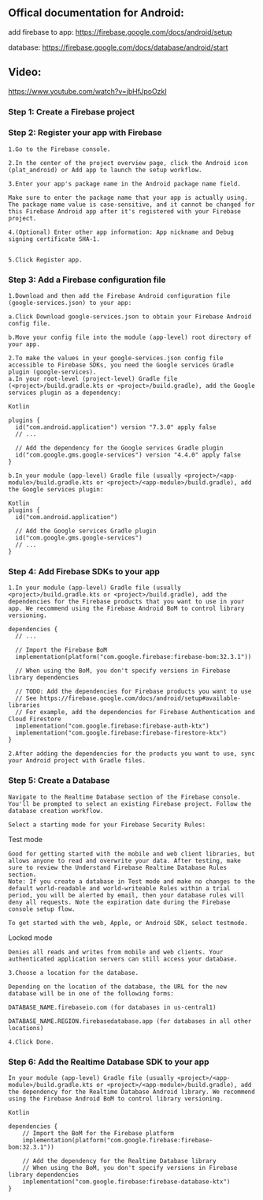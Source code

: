 ## Offical documentation for Android:
add firebase to app: https://firebase.google.com/docs/android/setup

database: https://firebase.google.com/docs/database/android/start
## Video: 
https://www.youtube.com/watch?v=jbHfJpoOzkI

### Step 1: Create a Firebase project

### Step 2: Register your app with Firebase


    1.Go to the Firebase console.

    2.In the center of the project overview page, click the Android icon (plat_android) or Add app to launch the setup workflow.

    3.Enter your app's package name in the Android package name field.

    Make sure to enter the package name that your app is actually using. The package name value is case-sensitive, and it cannot be changed for this Firebase Android app after it's registered with your Firebase project.

    4.(Optional) Enter other app information: App nickname and Debug signing certificate SHA-1.


    5.Click Register app.

### Step 3: Add a Firebase configuration file

    1.Download and then add the Firebase Android configuration file (google-services.json) to your app:

    a.Click Download google-services.json to obtain your Firebase Android config file.

    b.Move your config file into the module (app-level) root directory of your app.

    2.To make the values in your google-services.json config file accessible to Firebase SDKs, you need the Google services Gradle plugin (google-services).
    a.In your root-level (project-level) Gradle file (<project>/build.gradle.kts or <project>/build.gradle), add the Google services plugin as a dependency:

``` 
Kotlin

plugins {
  id("com.android.application") version "7.3.0" apply false
  // ...

  // Add the dependency for the Google services Gradle plugin
  id("com.google.gms.google-services") version "4.4.0" apply false
}
```

    b.In your module (app-level) Gradle file (usually <project>/<app-module>/build.gradle.kts or <project>/<app-module>/build.gradle), add the Google services plugin:
```
Kotlin
plugins {
  id("com.android.application")

  // Add the Google services Gradle plugin
  id("com.google.gms.google-services")
  // ...
}
```
### Step 4: Add Firebase SDKs to your app
    1.In your module (app-level) Gradle file (usually <project>/build.gradle.kts or <project>/build.gradle), add the dependencies for the Firebase products that you want to use in your app. We recommend using the Firebase Android BoM to control library versioning.
```
dependencies {
  // ...

  // Import the Firebase BoM
  implementation(platform("com.google.firebase:firebase-bom:32.3.1"))

  // When using the BoM, you don't specify versions in Firebase library dependencies

  // TODO: Add the dependencies for Firebase products you want to use
  // See https://firebase.google.com/docs/android/setup#available-libraries
  // For example, add the dependencies for Firebase Authentication and Cloud Firestore
  implementation("com.google.firebase:firebase-auth-ktx")
  implementation("com.google.firebase:firebase-firestore-ktx")
}
```

    2.After adding the dependencies for the products you want to use, sync your Android project with Gradle files.

### Step 5: Create a Database
    Navigate to the Realtime Database section of the Firebase console. You'll be prompted to select an existing Firebase project. Follow the database creation workflow.

    Select a starting mode for your Firebase Security Rules:

Test mode

    Good for getting started with the mobile and web client libraries, but allows anyone to read and overwrite your data. After testing, make sure to review the Understand Firebase Realtime Database Rules section.
    Note: If you create a database in Test mode and make no changes to the default world-readable and world-writeable Rules within a trial period, you will be alerted by email, then your database rules will deny all requests. Note the expiration date during the Firebase console setup flow.

    To get started with the web, Apple, or Android SDK, select testmode.
Locked mode

    Denies all reads and writes from mobile and web clients. Your authenticated application servers can still access your database.

    3.Choose a location for the database.

    Depending on the location of the database, the URL for the new database will be in one of the following forms:

    DATABASE_NAME.firebaseio.com (for databases in us-central1)

    DATABASE_NAME.REGION.firebasedatabase.app (for databases in all other locations)

    4.Click Done.
### Step 6: Add the Realtime Database SDK to your app
    In your module (app-level) Gradle file (usually <project>/<app-module>/build.gradle.kts or <project>/<app-module>/build.gradle), add the dependency for the Realtime Database Android library. We recommend using the Firebase Android BoM to control library versioning. 
```
Kotlin

dependencies {
    // Import the BoM for the Firebase platform
    implementation(platform("com.google.firebase:firebase-bom:32.3.1"))

    // Add the dependency for the Realtime Database library
    // When using the BoM, you don't specify versions in Firebase library dependencies
    implementation("com.google.firebase:firebase-database-ktx")
}
```